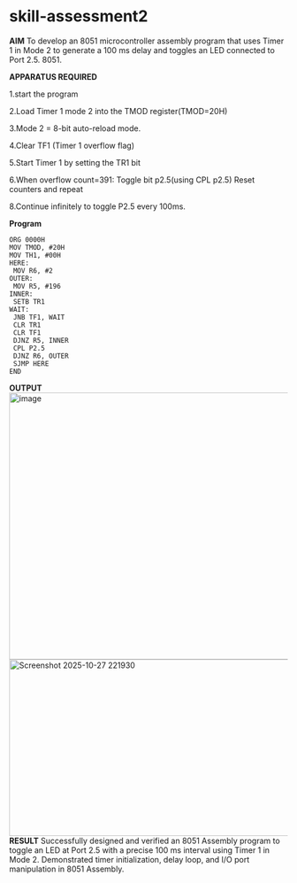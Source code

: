 # skill-assessment2

**AIM**
 To develop an 8051 microcontroller assembly program that uses Timer 1 in Mode 2 to generate a 100 ms delay and toggles an LED connected to Port 2.5. 8051.
 
 **APPARATUS REQUIRED**
 
   1.start the program
   
   2.Load Timer 1 mode 2 into the TMOD register(TMOD=20H)
   
   3.Mode 2 = 8-bit auto-reload mode.
   
   4.Clear TF1 (Timer 1 overflow flag)
   
   5.Start Timer 1 by setting the TR1 bit
   
   6.When overflow count=391:
       Toggle bit p2.5(using CPL p2.5)
       Reset counters and repeat
       
   8.Continue infinitely to toggle P2.5 every 100ms.
   
   **Program**
   ```
ORG 0000H
MOV TMOD, #20H
MOV TH1, #00H
HERE:
    MOV R6, #2
OUTER:
    MOV R5, #196
INNER:
    SETB TR1
WAIT:
    JNB TF1, WAIT
    CLR TR1
    CLR TF1
    DJNZ R5, INNER
    CPL P2.5
    DJNZ R6, OUTER
    SJMP HERE
END
```
**OUTPUT**
<img width="1086" height="482" alt="image" src="https://github.com/user-attachments/assets/ffd3d1ec-7da1-42cf-9dd0-f2807ea6e45f" />
<img width="1387" height="319" alt="Screenshot 2025-10-27 221930" src="https://github.com/user-attachments/assets/1a0ca62f-b47b-4428-87f7-f398c6c00b1d" />
**RESULT**
Successfully designed and verified an 8051 Assembly program to toggle an LED at Port 2.5 with a precise 100 ms interval using Timer 1 in Mode 2. 
Demonstrated timer initialization, delay loop, and I/O port manipulation in 8051 Assembly.
